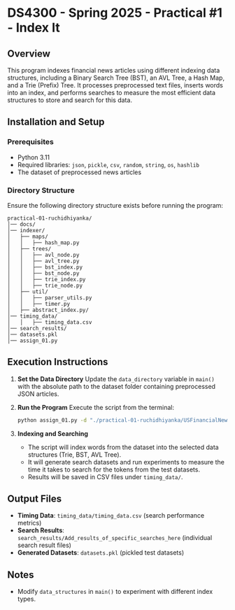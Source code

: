 # DS4300 - Spring 2025 - Practical #1 - Index It

## Overview
This program indexes financial news articles using different indexing data structures, including a Binary Search Tree (BST), an AVL Tree, a Hash Map, and a Trie (Prefix) Tree. It processes preprocessed text files, inserts words into an index, and performs searches to measure the most efficient data structures to store and search for this data.

## Installation and Setup
### Prerequisites
- Python 3.11
- Required libraries: `json`, `pickle`, `csv`, `random`, `string`, `os`, `hashlib`
- The dataset of preprocessed news articles

### Directory Structure
Ensure the following directory structure exists before running the program:
```
practical-01-ruchidhiyanka/
│── docs/
│── indexer/
│   ├── maps/
│   │   ├── hash_map.py
│   ├── trees/
│   │   ├── avl_node.py
│   │   ├── avl_tree.py
│   │   ├── bst_index.py
│   │   ├── bst_node.py
│   │   ├── trie_index.py
│   │   ├── trie_node.py
│   ├── util/
│   │   ├── parser_utils.py
│   │   ├── timer.py
│   ├── abstract_index.py/
│── timing_data/
│   │   ├── timing_data.csv
│── search_results/
│── datasets.pkl
│── assign_01.py
```

## Execution Instructions

1. **Set the Data Directory**
   Update the `data_directory` variable in `main()` with the absolute path to the dataset folder containing preprocessed JSON articles.

2. **Run the Program**
   Execute the script from the terminal:
   ```sh
   python assign_01.py -d "./practical-01-ruchidhiyanka/USFinancialNewsArticles-preprocessed"
   ```
   
3. **Indexing and Searching**
   - The script will index words from the dataset into the selected data structures (Trie, BST, AVL Tree).
   - It will generate search datasets and run experiments to measure the time it takes to search for the tokens from the test datasets.
   - Results will be saved in CSV files under `timing_data/`.

## Output Files
- **Timing Data**: `timing_data/timing_data.csv` (search performance metrics)
- **Search Results**: `search_results/Add_results_of_specific_searches_here` (individual search result files)
- **Generated Datasets**: `datasets.pkl` (pickled test datasets)

## Notes
- Modify `data_structures` in `main()` to experiment with different index types.

